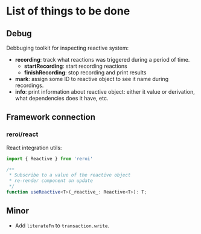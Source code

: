 # List of things to be done

## Debug

Debbuging toolkit for inspecting reactive system:

- **recording**: track what reactions was triggered during a period of
time.
    - **startRecording**: start recording reactions
    - **finishRecording**: stop recording and print results
- **mark**: assign some ID to reactive object to see it name during
recordings.
- **info**: print information about reactive object: either it value or
derivation, what dependencies does it have, etc.

## Framework connection

### reroi/react

React integration utils:

```typescript
import { Reactive } from 'reroi'

/**
 * Subscribe to a value of the reactive object
 * re-render component on update
 */
function useReactive<T>(_reactive_: Reactive<T>): T;
```

## Minor

- Add `literateFn` to `transaction.write`.

